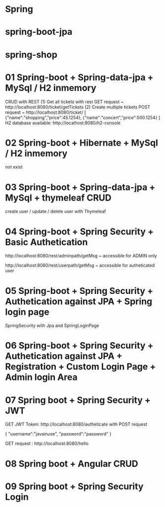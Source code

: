 # Spring

# spring-boot-jpa

# spring-shop

# 01 Spring-boot + Spring-data-jpa + MySql / H2 inmemory
CRUD with REST 
(1) Get all tickets with rest GET request ~ http://localhost:8080/ticket/getTickets
(2) Create multiple tickets POST request ~ http://localhost:8080/ticket/
[
    {"name":"shopping","price":45.1254},
    {"name":"concert","price":500.1254}
]
H2 database available: http://localhost:8080/h2-console

# 02 Spring-boot + Hibernate + MySql / H2 inmemory
not exist

# 03 Spring-boot + Spring-data-jpa + MySql + thymeleaf CRUD

create user / update / delete user with Thymeleaf


# 04 Spring-boot + Spring Security + Basic Authetication

http://localhost:8080/rest/adminpath/getMsg ~ accessible for ADMIN only

http://localhost:8080/rest/userpath/getMsg ~ accessible for autheticated user

# 05 Spring-boot + Spring Security + Authetication against JPA + Spring login page
SpringSecurity with Jpa and SpringLoginPage

# 06 Spring-boot + Spring Security + Authetication against JPA + Registration + Custom Login Page + Admin login Area

# 07 Spring boot + Spring Security + JWT

GET JWT Token: http://localhost:8080/autheticate with POST request

{
    "username":"javainuse",
    "password":"password"
}

GET request : http://localhost:8080/hello

# 08 Spring boot + Angular CRUD

# 09 Spring boot + Spring Security Login








